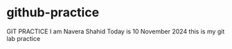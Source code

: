 # github-practice
GIT PRACTICE
I am Navera Shahid
Today is 10 November 2024
this is my git lab  practice 